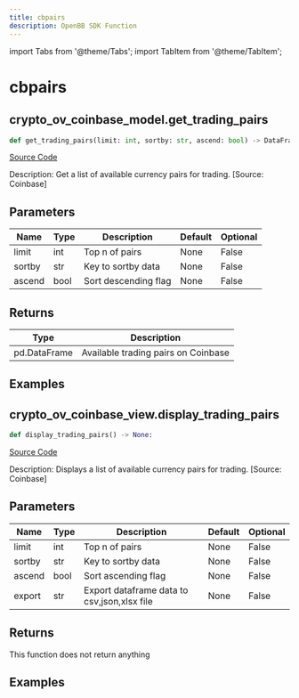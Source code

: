 ```yaml
---
title: cbpairs
description: OpenBB SDK Function
---
```


import Tabs from '@theme/Tabs';
import TabItem from '@theme/TabItem';

# cbpairs

<Tabs>
<TabItem value="model" label="Model" default>

## crypto_ov_coinbase_model.get_trading_pairs

```python title='openbb_terminal/cryptocurrency/overview/coinbase_model.py'
def get_trading_pairs(limit: int, sortby: str, ascend: bool) -> DataFrame:
```
[Source Code](https://github.com/OpenBB-finance/OpenBBTerminal/tree/main/openbb_terminal/cryptocurrency/overview/coinbase_model.py#L24)

Description: Get a list of available currency pairs for trading. [Source: Coinbase]

## Parameters

| Name | Type | Description | Default | Optional |
| ---- | ---- | ----------- | ------- | -------- |
| limit | int | Top n of pairs | None | False |
| sortby | str | Key to sortby data | None | False |
| ascend | bool | Sort descending flag | None | False |

## Returns

| Type | Description |
| ---- | ----------- |
| pd.DataFrame | Available trading pairs on Coinbase |

## Examples



</TabItem>
<TabItem value="view" label="View">

## crypto_ov_coinbase_view.display_trading_pairs

```python title='openbb_terminal/decorators.py'
def display_trading_pairs() -> None:
```
[Source Code](https://github.com/OpenBB-finance/OpenBBTerminal/tree/main/openbb_terminal/decorators.py#L19)

Description: Displays a list of available currency pairs for trading. [Source: Coinbase]

## Parameters

| Name | Type | Description | Default | Optional |
| ---- | ---- | ----------- | ------- | -------- |
| limit | int | Top n of pairs | None | False |
| sortby | str | Key to sortby data | None | False |
| ascend | bool | Sort ascending flag | None | False |
| export | str | Export dataframe data to csv,json,xlsx file | None | False |

## Returns

This function does not return anything

## Examples



</TabItem>
</Tabs>